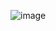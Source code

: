 ![image](https://user-images.githubusercontent.com/104497104/208954543-31c95c08-28de-4b52-a705-1a2c36803a7d.png)
